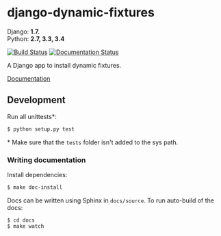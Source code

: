 # django-dynamic-fixtures


Django: **1.7.**  
Python: **2.7, 3.3, 3.4**  

[![Build Status](https://travis-ci.org/Peter-Slump/django-dynamic-fixtures.svg?branch=master)](https://travis-ci.org/Peter-Slump/django-dynamic-fixtures)
[![Documentation Status](https://readthedocs.org/projects/django-dynamic-fixtures/badge/?version=latest)](http://django-dynamic-fixtures.readthedocs.io/en/latest/?badge=latest)

A Django app to install dynamic fixtures.

[Documentation](http://django-dynamic-fixtures.readthedocs.io/en/latest/)

## Development

Run all unittests*:

```bash
$ python setup.py test
```

\* Make sure that the `tests` folder isn't added to the sys path.

### Writing documentation

Install dependencies: 

```bash
$ make doc-install
```

Docs can be written using Sphinx in `docs/source`.
To run auto-build of the docs:

```
$ cd docs
$ make watch
```
